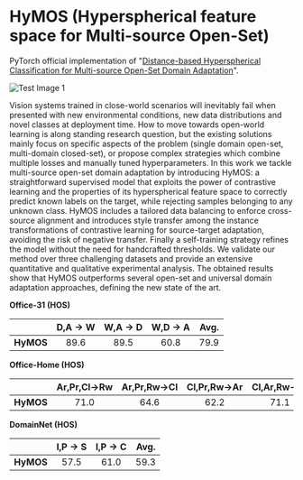 # 


# HyMOS (Hyperspherical feature space for Multi-source Open-Set)

PyTorch official implementation of  "[Distance-based Hyperspherical Classification for Multi-source Open-Set Domain Adaptation]()".

![Test Image 1](image.jpg)

Vision systems trained in close-world scenarios will inevitably fail when presented with new environmental conditions, new data distributions and novel classes at deployment time. How to move towards open-world learning is along standing research question, but the existing solutions mainly focus on specific aspects of the problem (single domain open-set, multi-domain closed-set), or propose complex strategies which combine multiple losses and manually tuned hyperparameters. In this work we tackle multi-source open-set domain adaptation by introducing HyMOS: a straightforward supervised model that exploits the power of contrastive learning and the properties of its hyperspherical feature space to correctly predict known labels on the target, while rejecting samples belonging to any unknown class. HyMOS  includes a tailored data balancing to enforce cross-source alignment and introduces style transfer among the instance transformations of contrastive learning for source-target adaptation, avoiding the risk of negative transfer. Finally a self-training strategy refines the model without the need for handcrafted thresholds. We validate our method over three challenging datasets and provide an extensive quantitative and qualitative experimental analysis. The obtained results show that HyMOS outperforms several open-set and universal domain adaptation approaches, defining the new state of the art.

**Office-31 (HOS)**

|  | D,A -> W | W,A -> D | W,D -> A | Avg. |
| :---| :---: | :---: | :---: |---: |
| **HyMOS** | 89.6| 89.5| 60.8 | 79.9 |

**Office-Home (HOS)**

|  | Ar,Pr,Cl→Rw | Ar,Pr,Rw→Cl | Cl,Pr,Rw→Ar | Cl,Ar,Rw→Pr | Avg. |
| :---| :---: | :---: | :---: | :---: | ---: |
| **HyMOS** | 71.0 | 64.6 | 62.2 | 71.1 | 67.2 |

**DomainNet (HOS)**

|  | I,P -> S | I,P -> C | Avg. |
| :---| :---: | :---: | ---: 
| **HyMOS** | 57.5| 61.0| 59.3 | 
